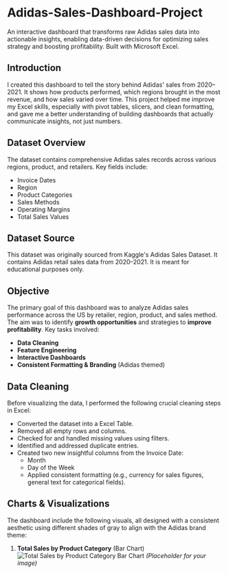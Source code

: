 # Adidas-Sales-Dashboard-Project
An interactive dashboard that transforms raw Adidas sales data into actionable insights, enabling data-driven decisions for optimizing sales strategy and boosting profitability. Built with Microsoft Excel.
## Introduction
I created this dashboard to tell the story behind Adidas' sales from 2020–2021. It shows how products performed, which regions brought in the most revenue, and how sales varied over time. This project helped me improve my Excel skills, especially with pivot tables, slicers, and clean formatting, and gave me a better understanding of building dashboards that actually communicate insights, not just numbers.
## Dataset Overview
The dataset contains comprehensive Adidas sales records across various regions, product, and retailers. Key fields include:
* Invoice Dates
* Region
* Product Categories
* Sales Methods
* Operating Margins
* Total Sales Values
## Dataset Source
This dataset was originally sourced from Kaggle's Adidas Sales Dataset. It contains Adidas retail sales data from 2020–2021. It is meant for educational purposes only.
## Objective
The primary goal of this dashboard was to analyze Adidas sales performance across the US by retailer, region, product, and sales method. The aim was to identify **growth opportunities** and strategies to **improve profitability**.
Key tasks involved:
* **Data Cleaning**
* **Feature Engineering**
* **Interactive Dashboards**
* **Consistent Formatting & Branding** (Adidas themed)
## Data Cleaning
Before visualizing the data, I performed the following crucial cleaning steps in Excel:
* Converted the dataset into a Excel Table.
* Removed all empty rows and columns.
* Checked for and handled missing values using filters.
* Identified and addressed duplicate entries.
* Created two new insightful columns from the Invoice Date:
    * Month
    * Day of the Week
    * Applied consistent formatting (e.g., currency for sales figures, general text for categorical fields).
## Charts & Visualizations
The dashboard include the following visuals, all designed with a consistent aesthetic using different shades of gray to align with the Adidas brand theme:
1.  **Total Sales by Product Category** (Bar Chart)
 ![Total Sales by Product Category Bar Chart](images/total_sales_by_product_category.png) *(Placeholder for your image)*
   
